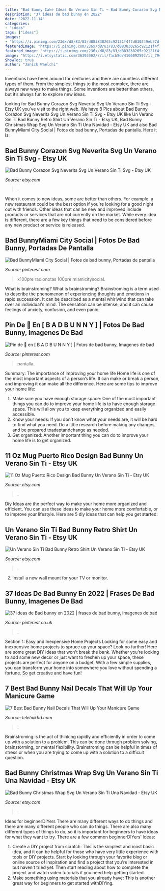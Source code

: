 ```yaml
---
title: "Bad Bunny Cake Ideas Un Verano Sin Ti ~ Bad Bunny Corazon Svg Neverita Svg Un Verano Sin Ti Svg"
description: "37 ideas de bad bunny en 2022"
date: "2022-11-14"
categories:
- "ideas"
tags: ["ideas"]
images:
- "https://i.pinimg.com/236x/d8/83/83/d883830265c92121f4f7d030249eb37d.jpg"
featuredImage: "https://i.pinimg.com/236x/d8/83/83/d883830265c92121f4f7d030249eb37d.jpg"
featured_image: "https://i.pinimg.com/236x/d8/83/83/d883830265c92121f4f7d030249eb37d.jpg"
image: "https://i.etsystatic.com/36393062/r/il/7acb8d/4166092592/il_794xN.4166092592_iec2.jpg"
ShowToc: true
author: "Janick Waelchi"
---
```



Inventions have been around for centuries and there are countless different types of them. From the simplest things to the most complex, there are always new ways to make things. Some inventions are better than others, but it’s always fun to explore new ideas.

	

		
looking for Bad Bunny Corazon Svg Neverita Svg Un Verano Sin Ti Svg - Etsy UK you've visit to the right web. We have 8 Pics about Bad Bunny Corazon Svg Neverita Svg Un Verano Sin Ti Svg - Etsy UK like Un Verano Sin Ti Bad Bunny Retro Shirt Un Verano Sin Ti - Etsy UK, Bad Bunny Christmas Wrap Svg Un Verano Sin Ti Una Navidad - Etsy UK and also Bad BunnyMiami City Social | Fotos de bad bunny, Portadas de pantalla. Here it is:
		
    
## Bad Bunny Corazon Svg Neverita Svg Un Verano Sin Ti Svg - Etsy UK

<img loading=lazy src="https://i.etsystatic.com/35158504/r/il/d4156b/4182859310/il_794xN.4182859310_dzn7.jpg" onerror="this.onerror=null;this.src='https://tse4.mm.bing.net/th?id=OIP.Iqz-Aa9PFgiv9oyK2VCKeQHaF4&amp;pid=15.1';" alt="Bad Bunny Corazon Svg Neverita Svg Un Verano Sin Ti Svg - Etsy UK">

_Source: etsy.com_

>. 

	

When it comes to new ideas, some are better than others. For example, a new restaurant could be the best option if you're looking for a good night out with friends. Other ideas that can be new and improved include products or services that are not currently on the market. While every idea is different, there are a few key things that need to be considered before any new product or service is released.

    
## Bad BunnyMiami City Social | Fotos De Bad Bunny, Portadas De Pantalla

<img loading=lazy src="https://i.pinimg.com/originals/ea/ed/72/eaed724e8eb483b99811e3fcb31f37ff.jpg" onerror="this.onerror=null;this.src='https://tse3.mm.bing.net/th?id=OIP.hPKsQZAUuIgxtXG8xHwlHAHaFR&amp;pid=15.1';" alt="Bad BunnyMiami City Social | Fotos de bad bunny, Portadas de pantalla">

_Source: pinterest.com_

>x100pre radionotas 100pre miamicitysocial. 

	

What is brainstroming?
What is brainstroming? Brainstroming is a term used to describe the phenomenon of experiencing thoughts and emotions in rapid succession. It can be described as a mental whirlwind that can take over an individual's mind. The sensation can be intense, and it can cause feelings of anxiety, confusion, and even panic.

    
## Pin De 🦁 En [ B A D B U N N Y ] | Fotos De Bad Bunny, Imagenes De Bad

<img loading=lazy src="https://i.pinimg.com/736x/16/c9/53/16c9538a2ba8a8de0b4323ce117e6fc4.jpg" onerror="this.onerror=null;this.src='https://tse1.mm.bing.net/th?id=OIP.ccOsd3mw6ldNi_FxCpDNSAHaJQ&amp;pid=15.1';" alt="Pin de 🦁 en [ B A D B U N N Y ] | Fotos de bad bunny, Imagenes de bad">

_Source: pinterest.com_

>pantalla. 

	

Summary: The importance of improving your home life
Home life is one of the most important aspects of a person’s life. It can make or break a person, and improving it can make all the difference. Here are some tips to improve your home life: 
1. Make sure you have enough storage space: One of the most important things you can do to improve your home life is to have enough storage space. This will allow you to keep everything organized and easily accessible. 
2. Know your needs: If you don’t know what your needs are, it will be hard to find what you need. Do a little research before making any changes, and be prepared toadaptandchange as needed. 
3. Get organized: Another important thing you can do to improve your home life is to get organized.

    
## 11 Oz Mug Puerto Rico Design Bad Bunny Un Verano Sin Ti - Etsy UK

<img loading=lazy src="https://i.etsystatic.com/33941961/r/il/0064be/4178859880/il_1140xN.4178859880_7xu4.jpg" onerror="this.onerror=null;this.src='https://tse3.mm.bing.net/th?id=OIP.nODJ3ELY1o_MVBdNpJPs4wHaGG&amp;pid=15.1';" alt="11 Oz Mug Puerto Rico Design Bad Bunny Un Verano Sin Ti - Etsy UK">

_Source: etsy.com_

>. 

	

Diy Ideas are the perfect way to make your home more organized and efficient. You can use these ideas to make your home more comfortable, or to improve your lifestyle. Here are 5 diy ideas that can help you get started: 

    
## Un Verano Sin Ti Bad Bunny Retro Shirt Un Verano Sin Ti - Etsy UK

<img loading=lazy src="https://i.etsystatic.com/36393062/r/il/7acb8d/4166092592/il_794xN.4166092592_iec2.jpg" onerror="this.onerror=null;this.src='https://tse4.mm.bing.net/th?id=OIP.R8jTQyelvgiBdH1PxzPOTAHaIA&amp;pid=15.1';" alt="Un Verano Sin Ti Bad Bunny Retro Shirt Un Verano Sin Ti - Etsy UK">

_Source: etsy.com_

>. 

	

2. Install a new wall mount for your TV or monitor.

    
## 37 Ideas De Bad Bunny En 2022 | Frases De Bad Bunny, Imagenes De Bad

<img loading=lazy src="https://i.pinimg.com/236x/d8/83/83/d883830265c92121f4f7d030249eb37d.jpg" onerror="this.onerror=null;this.src='https://tse4.mm.bing.net/th?id=OIP.-6BdZzivgs5pufsu6Wq-7gDrCa&amp;pid=15.1';" alt="37 ideas de Bad bunny en 2022 | frases de bad bunny, imagenes de bad">

_Source: pinterest.co.uk_

>. 

	

Section 1: Easy and Inexpensive Home Projects
Looking for some easy and inexpensive home projects to spruce up your space? Look no further! Here are some great DIY ideas that won't break the bank.
Whether you're looking to add some new decor or just want to freshen up your space, these projects are perfect for anyone on a budget. With a few simple supplies, you can transform your home into somewhere you love without spending a fortune. So get creative and have fun!

    
## 7 Best Bad Bunny Nail Decals That Will Up Your Manicure Game

<img loading=lazy src="https://m.media-amazon.com/images/I/41ABPwoxpbL._SL500_.jpg" onerror="this.onerror=null;this.src='https://tse3.mm.bing.net/th?id=OIP.SPq2iJuucsSpbJCHncNFwwHaHa&amp;pid=15.1';" alt="7 Best Bad Bunny Nail Decals That Will Up Your Manicure Game">

_Source: teletalkbd.com_

>. 

	

Brainstroming is the act of thinking rapidly and efficiently in order to come up with a solution to a problem. This can be done through problem solving, brainstorming, or mental flexibility. Brainstroming can be helpful in times of stress or when you are trying to come up with a solution to a difficult question.

    
## Bad Bunny Christmas Wrap Svg Un Verano Sin Ti Una Navidad - Etsy UK

<img loading=lazy src="https://i.etsystatic.com/35158504/r/il/b8a01f/4191034390/il_794xN.4191034390_o3z6.jpg" onerror="this.onerror=null;this.src='https://tse2.mm.bing.net/th?id=OIP.cgLF4S9KnRB2rt5hV4hkvAHaF4&amp;pid=15.1';" alt="Bad Bunny Christmas Wrap Svg Un Verano Sin Ti Una Navidad - Etsy UK">

_Source: etsy.com_

>. 

	

Ideas for beginnerDIYers
There are many different ways to do things and there are many different people who can do things. There are also many different types of things to do, so it is important for beginners to have ideas for what they want to try. There are a few common beginnerDIYers' Ideas: 
1. Create a DIY project from scratch: This is the simplest and most basic idea, and it can be helpful for those who have very little experience with tools or DIY projects. Start by looking through your favorite blog or online source of inspiration and find a project that you're interested in but haven't tried yet. Then start reading about how to complete the project and watch video tutorials if you need help getting started. 
2. Make something using materials that you already have: This is another great way for beginners to get started withDIYing.

